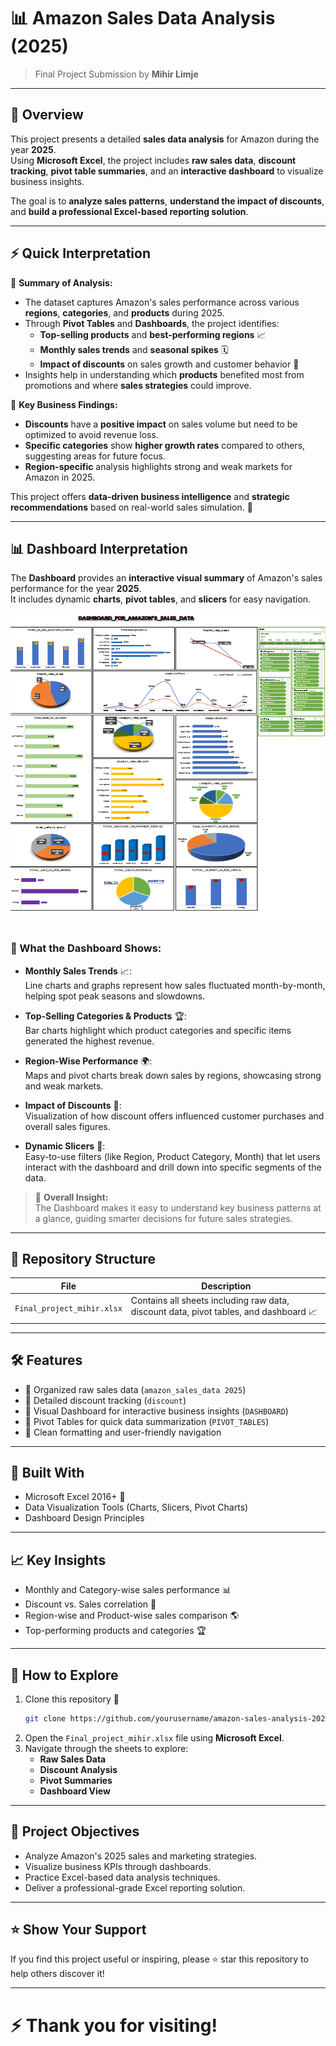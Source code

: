 
# 📊 Amazon Sales Data Analysis (2025)

> Final Project Submission by **Mihir Limje**

---

## 📑 Overview

This project presents a detailed **sales data analysis** for Amazon during the year **2025**.  
Using **Microsoft Excel**, the project includes **raw sales data**, **discount tracking**, **pivot table summaries**, and an **interactive dashboard** to visualize business insights.

The goal is to **analyze sales patterns**, **understand the impact of discounts**, and **build a professional Excel-based reporting solution**.

---

## ⚡ Quick Interpretation

📌 **Summary of Analysis:**

- The dataset captures Amazon's sales performance across various **regions**, **categories**, and **products** during 2025.
- Through **Pivot Tables** and **Dashboards**, the project identifies:
  - **Top-selling products** and **best-performing regions** 📈
  - **Monthly sales trends** and **seasonal spikes** 🗓️
  - **Impact of discounts** on sales growth and customer behavior 💸
- Insights help in understanding which **products** benefited most from promotions and where **sales strategies** could improve.

📌 **Key Business Findings:**

- **Discounts** have a **positive impact** on sales volume but need to be optimized to avoid revenue loss.
- **Specific categories** show **higher growth rates** compared to others, suggesting areas for future focus.
- **Region-specific** analysis highlights strong and weak markets for Amazon in 2025.

This project offers **data-driven business intelligence** and **strategic recommendations** based on real-world sales simulation. 🚀

---

## 📊 Dashboard Interpretation

The **Dashboard** provides an **interactive visual summary** of Amazon's sales performance for the year **2025**.  
It includes dynamic **charts**, **pivot tables**, and **slicers** for easy navigation.

<img src="dashboard.png" height=500px width="850px">

### 🎯 What the Dashboard Shows:

- **Monthly Sales Trends** 📈:  
  Line charts and graphs represent how sales fluctuated month-by-month, helping spot peak seasons and slowdowns.

- **Top-Selling Categories & Products** 🏆:  
  Bar charts highlight which product categories and specific items generated the highest revenue.

- **Region-Wise Performance** 🌍:  
  Maps and pivot charts break down sales by regions, showcasing strong and weak markets.

- **Impact of Discounts** 💸:  
  Visualization of how discount offers influenced customer purchases and overall sales figures.

- **Dynamic Slicers** 🧩:  
  Easy-to-use filters (like Region, Product Category, Month) that let users interact with the dashboard and drill down into specific segments of the data.

> 🚀 **Overall Insight:**  
> The Dashboard makes it easy to understand key business patterns at a glance, guiding smarter decisions for future sales strategies.

---

## 📂 Repository Structure

| File | Description |
|-----|-------------|
| `Final_project_mihir.xlsx` | Contains all sheets including raw data, discount data, pivot tables, and dashboard 📈 |

---

## 🛠 Features

- 📌 Organized raw sales data (`amazon_sales_data 2025`)
- 📌 Detailed discount tracking (`discount`)
- 📌 Visual Dashboard for interactive business insights (`DASHBOARD`)
- 📌 Pivot Tables for quick data summarization (`PIVOT_TABLES`)
- 📌 Clean formatting and user-friendly navigation

---

## 🧰 Built With

- Microsoft Excel 2016+ 📗
- Data Visualization Tools (Charts, Slicers, Pivot Charts)
- Dashboard Design Principles

---

## 📈 Key Insights

- Monthly and Category-wise sales performance 📊
- Discount vs. Sales correlation 💸
- Region-wise and Product-wise sales comparison 🌎
- Top-performing products and categories 🏆

---

## 🚀 How to Explore

1. Clone this repository 🔽
   ```bash
   git clone https://github.com/yourusername/amazon-sales-analysis-2025.git
   ```
2. Open the `Final_project_mihir.xlsx` file using **Microsoft Excel**.
3. Navigate through the sheets to explore:
   - **Raw Sales Data**
   - **Discount Analysis**
   - **Pivot Summaries**
   - **Dashboard View**

---

## 🎯 Project Objectives

- Analyze Amazon's 2025 sales and marketing strategies.
- Visualize business KPIs through dashboards.
- Practice Excel-based data analysis techniques.
- Deliver a professional-grade Excel reporting solution.

---

## ⭐ Show Your Support

If you find this project useful or inspiring, please ⭐ star this repository to help others discover it!

---

# ⚡ Thank you for visiting!
